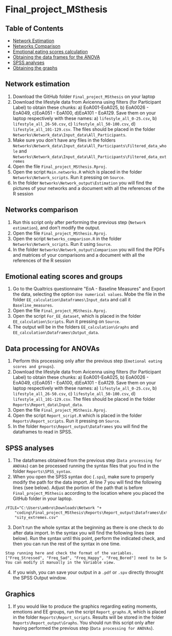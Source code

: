 # Final_project_MSthesis

## Table of Contents
- [Network Estimation](#Network-estimation)
- [Networks Comparison](#Networks-comparison)
- [Emotional eating scores calculation](#Emotional-eating-scores-and-groups)
- [Obtaining the data frames for the ANOVA](#Data-processing-for-ANOVAs)
- [SPSS analyses](#SPSS-analyses)
- [Obtaining the graphs](#Graphics)

## Network estimation
1. Download the GitHub folder ```Final_project_MSthesis``` on your laptop
2. Download the lifestyle data from Avicenna using filters (for Participant Label) to obtain these chunks: a) EoA001-EoA025, b) EoA0026 - EoA049, c)EoA051 - EoA100, d)EoA101 - EoA129. Save them on your laptop respectively with these names: a) ```lifestyle_all_0-25.csv```, b) ```lifestyle_all_26-50.csv```, c) ```lifestyle_all_50-100.csv```, d) ```lifestyle_all_101-129.csv```. The files should be placed in the folder ```Networks\Network_data\Input_data\All_Participants```.
3. Make sure you don't have any files in the folders ```Networks\Network_data\Input_data\All_Participants\Filtered_data_whole``` and ```Networks\Network_data\Input_data\All_Participants\Filtered_data_extremes```
4. Open the file ```Final_project_MSthesis.Rproj```.
5. Open the script ```Main.networks.R``` which is placed in the folder ```Networks\Network_scripts```. Run it pressing on ```Source```.
6. In the folder ```Networks\Network_output\Estimation``` you will find the pictures of your networks and a document with all the references of the R session

## Networks comparison
1. Run this script only after performing the previous step (```Network estimation```), and don't modify the output.
2. Open the file ```Final_project_MSthesis.Rproj```.
3. Open the script ```Networks_comparison.R``` in the folder ```Networks\Network_scripts```. Run it using ```Source```.
4. In the folder ```Networks\Network_output\Comparison``` you will find the PDFs and matrices of your comparisons and a document with all the references of the R session

## Emotional eating scores and groups
1. Go to the Qualtrics questionnaire "EoA - Baseline Measures" and Export the data, selecting the option ```Use numerical values```. Mobe the file in the folder ```EE_calculation\Dataframes\Input_data``` and call it ```Baseline_measures```.
2. Open the file ```Final_project_MSthesis.Rproj```.
3. Open the script ```For_EE_dataset```, which is placed in the folder ```EE_calculation\Scripts```. Run it pressing on ```Source```.
4. The output will be in the folders ```EE_calculation\Graphs``` and ```EE_calculation\Dataframes\Output_data```. 


## Data processing for ANOVAs
1. Perform this processing only after the previous step (```Emotional eating scores and groups```). 
2. Download the lifestyle data from Avicenna using filters (for Participant Label) to obtain these chunks: a) EoA001-EoA025, b) EoA0026 - EoA049, c)EoA051 - EoA100, d)EoA101 - EoA129. Save them on your laptop respectively with these names: a) ```lifestyle_all_0-25.csv```, b) ```lifestyle_all_26-50.csv```, c) ```lifestyle_all_50-100.csv```, d) ```lifestyle_all_101-129.csv```. The files should be placed in the folder ```Reports\Report_data\Input_data```.
3. Open the file ```Final_project_MSthesis.Rproj```.
4. Open the script ```Report_script.R``` which is placed in the folder ```Reports\Report_scripts```. Run it pressing on ```Source```.
5. In the folder ```Reports\Report_output\Dataframes``` you will find the dataframes to read in SPSS.

## SPSS analyses 
1. The dataframes obtained from the previous step (```Data processing for ANOVAs```) can be processed running the syntax files that you find in the folder ```Reports\SPSS_syntax```.
2. When you open the SPSS syntax doc (```.sps```), make sure to properly modify the path for the data import. At line 7 you will find the following lines (see below). Adjust the portion of the path that is before ```Final_project_MSthesis``` according to the location where you placed the GitHub folder in your laptop.

```diff
/FILE="C:\Users\ambro\Downloads\Network "+
    "coding\Final_project_MSthesis\Reports\Report_output\Dataframes\Extremes_groups\For_ANOVA_inten"+
    "sity_extremes.csv"
```

3. Don't run the whole syntax at the beginning as there is one check to do after data import. In the syntax you will find the following lines (see below). Run the syntax until this point, perform the indicated check, and then you can run the rest of the syntax in one time. 
```diff
Stop running here and check the format of the variables. 
["Freq_Stressed", "Freq_Sad", "Freq_Happy", "Freq_Bored"] need to be Scale formatted.
You can modify it manually in the Variable view.
```
4. If you wish, you can save your output in a ```.pdf``` or ```.spv``` directly throught the SPSS Output window.

## Graphics
1. If you would like to produce the graphics regarding eating moments, emotions and EE groups, run the script ```Report_graphs.R```, which is placed in the folder ```Reports\Report_scripts```. Results will be stored in the folder ```Reports\Report_output\Graphs```. You should run this script only after having performed the previous step (```Data processing for ANOVAs```).
